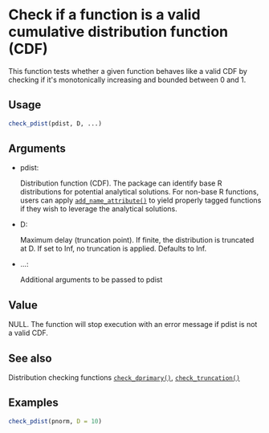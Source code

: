 # Check if a function is a valid cumulative distribution function (CDF)

This function tests whether a given function behaves like a valid CDF by
checking if it's monotonically increasing and bounded between 0 and 1.

## Usage

``` r
check_pdist(pdist, D, ...)
```

## Arguments

- pdist:

  Distribution function (CDF). The package can identify base R
  distributions for potential analytical solutions. For non-base R
  functions, users can apply
  [`add_name_attribute()`](https://primarycensored.epinowcast.org/reference/add_name_attribute.md)
  to yield properly tagged functions if they wish to leverage the
  analytical solutions.

- D:

  Maximum delay (truncation point). If finite, the distribution is
  truncated at D. If set to Inf, no truncation is applied. Defaults to
  Inf.

- ...:

  Additional arguments to be passed to pdist

## Value

NULL. The function will stop execution with an error message if pdist is
not a valid CDF.

## See also

Distribution checking functions
[`check_dprimary()`](https://primarycensored.epinowcast.org/reference/check_dprimary.md),
[`check_truncation()`](https://primarycensored.epinowcast.org/reference/check_truncation.md)

## Examples

``` r
check_pdist(pnorm, D = 10)
```
